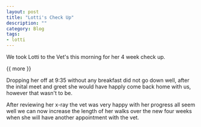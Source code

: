 ```yaml
---
layout: post
title: "Lotti's Check Up"
description: ""
category: Blog 
tags:
- lotti 
---
```

 
   
We took Lotti to the Vet's this morning for her 4 week check up. 

{{ more }} 

 Dropping her off at 9:35 without any breakfast did not go down well, after the inital meet and greet she would have happly come back home with us, however that wasn't to be.

After reviewing her x-ray the vet was very happy with her progress all seem well we can now increase the length of her walks over the new four weeks when she will have another appointment with the vet.

